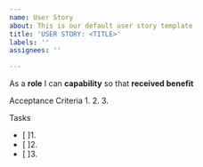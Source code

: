 ```yaml
---
name: User Story
about: This is our default user story template
title: 'USER STORY: <TITLE>'
labels: ''
assignees: ''

---
```


As a **role** I can **capability** so that **received benefit**

Acceptance Criteria
1.
2.
3.

Tasks
- [ ]1.
- [ ]2.
- [ ]3.
